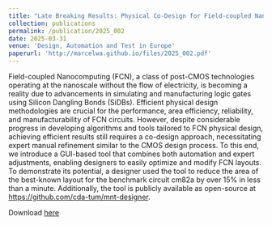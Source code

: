 ```yaml
---
title: "Late Breaking Results: Physical Co-Design for Field-coupled Nanocomputing"
collection: publications
permalink: /publication/2025_002
date: 2025-03-31
venue: 'Design, Automation and Test in Europe'
paperurl: 'http://marcelwa.github.io/files/2025_002.pdf'
---
```


Field-coupled Nanocomputing (FCN), a class of post-CMOS technologies operating at the nanoscale without the flow of electricity, is becoming a reality due to advancements in simulating and manufacturing logic gates using Silicon Dangling Bonds (SiDBs). Efficient physical design methodologies are crucial for the performance, area efficiency, reliability, and manufacturability of FCN circuits. However, despite considerable progress in developing algorithms and tools tailored to FCN physical design, achieving efficient results still requires a co-design approach, necessitating expert manual refinement similar to the CMOS design process. To this end, we introduce a GUI-based tool that combines both automation and expert adjustments, enabling designers to easily optimize and modify FCN layouts. To demonstrate its potential, a designer used the tool to reduce the area of the best-known layout for the benchmark circuit cm82a by over 15% in less than a minute. Additionally, the tool is publicly available as open-source at https://github.com/cda-tum/mnt-designer.

Download [here](http://marcelwa.github.io/files/2025_002.pdf)
